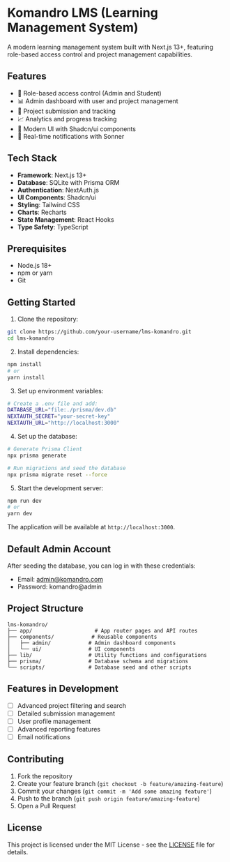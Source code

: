 # Komandro LMS (Learning Management System)

A modern learning management system built with Next.js 13+, featuring role-based access control and project management capabilities.

## Features

- 🔐 Role-based access control (Admin and Student)
- 📊 Admin dashboard with user and project management
- 📝 Project submission and tracking
- 📈 Analytics and progress tracking
- 🎨 Modern UI with Shadcn/ui components
- 🔄 Real-time notifications with Sonner

## Tech Stack

- **Framework**: Next.js 13+
- **Database**: SQLite with Prisma ORM
- **Authentication**: NextAuth.js
- **UI Components**: Shadcn/ui
- **Styling**: Tailwind CSS
- **Charts**: Recharts
- **State Management**: React Hooks
- **Type Safety**: TypeScript

## Prerequisites

- Node.js 18+ 
- npm or yarn
- Git

## Getting Started

1. Clone the repository:
```bash
git clone https://github.com/your-username/lms-komandro.git
cd lms-komandro
```

2. Install dependencies:
```bash
npm install
# or
yarn install
```

3. Set up environment variables:
```bash
# Create a .env file and add:
DATABASE_URL="file:./prisma/dev.db"
NEXTAUTH_SECRET="your-secret-key"
NEXTAUTH_URL="http://localhost:3000"
```

4. Set up the database:
```bash
# Generate Prisma Client
npx prisma generate

# Run migrations and seed the database
npx prisma migrate reset --force
```

5. Start the development server:
```bash
npm run dev
# or
yarn dev
```

The application will be available at `http://localhost:3000`.

## Default Admin Account

After seeding the database, you can log in with these credentials:
- Email: admin@komandro.com
- Password: komandro@admin

## Project Structure

```
lms-komandro/
├── app/                    # App router pages and API routes
├── components/            # Reusable components
│   ├── admin/            # Admin dashboard components
│   └── ui/               # UI components
├── lib/                  # Utility functions and configurations
├── prisma/               # Database schema and migrations
└── scripts/              # Database seed and other scripts
```

## Features in Development

- [ ] Advanced project filtering and search
- [ ] Detailed submission management
- [ ] User profile management
- [ ] Advanced reporting features
- [ ] Email notifications

## Contributing

1. Fork the repository
2. Create your feature branch (`git checkout -b feature/amazing-feature`)
3. Commit your changes (`git commit -m 'Add some amazing feature'`)
4. Push to the branch (`git push origin feature/amazing-feature`)
5. Open a Pull Request

## License

This project is licensed under the MIT License - see the [LICENSE](LICENSE) file for details.
